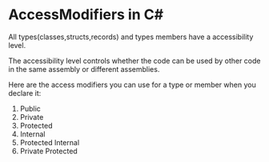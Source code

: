 # AccessModifiers in C#


All types(classes,structs,records) and types members have a accessibility level.

The accessibility level controls whether the code can be used by other code in the same assembly or different assemblies.

Here are the access modifiers you can use for a type or member when you declare it:

<ol>
  <li>Public</li>
  <li>Private</li>
  <li>Protected</li>
  <li>Internal</li>
  <li>Protected Internal</li>
  <li>Private Protected</li>
</ol>

